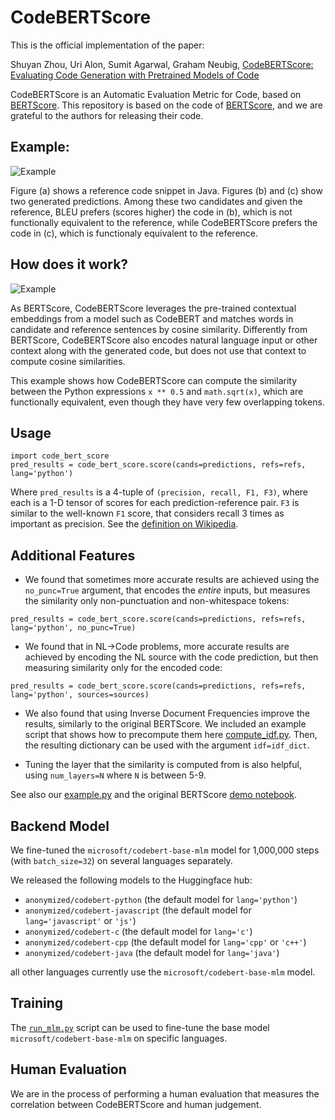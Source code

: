 # CodeBERTScore
This is the official implementation of the paper:

Shuyan Zhou, Uri Alon, Sumit Agarwal, Graham Neubig, [CodeBERTScore: Evaluating Code Generation with Pretrained Models of Code](https://arxiv.org/pdf/2302.05527.pdf)

CodeBERTScore is an Automatic Evaluation Metric for Code, based on [BERTScore](https://arxiv.org/abs/1904.09675).
This repository is based on the code of [BERTScore](https://github.com/Tiiiger/bert_score), and we are grateful to the authors for releasing their code.

## Example:

![](./images/example.png "Example")

Figure (a) shows a reference code snippet in Java. Figures (b) and (c) show two generated predictions. Among these two candidates and given the reference, BLEU prefers (scores higher) the code in (b), which is not functionally equivalent to the reference, while CodeBERTScore prefers the code in (c), which is functionaly equivalent to the reference.

## How does it work?

![](./images/flow.png "Example")

As BERTScore, CodeBERTScore leverages the pre-trained contextual embeddings from a model such as CodeBERT and matches
words in candidate and reference sentences by cosine similarity.
Differently from BERTScore, CodeBERTScore also encodes natural language input or other context along with the generated code, but does not use that context to compute cosine similarities.

This example shows how CodeBERTScore can compute the similarity between the Python expressions `x ** 0.5` and `math.sqrt(x)`, which are functionally equivalent, even though they have very few overlapping tokens.



## Usage
```
import code_bert_score
pred_results = code_bert_score.score(cands=predictions, refs=refs, lang='python')
```
Where `pred_results` is a 4-tuple of `(precision, recall, F1, F3)`, where each is a 1-D tensor of scores for each prediction-reference pair. `F3` is similar to the well-known `F1` score, that considers recall 3 times as important as precision. See the [definition on Wikipedia](https://en.wikipedia.org/wiki/F-score#F%CE%B2_score).

## Additional Features

* We found that sometimes more accurate results are achieved using the `no_punc=True` argument, that encodes the *entire* inputs, but measures the similarity only non-punctuation and non-whitespace tokens:

```
pred_results = code_bert_score.score(cands=predictions, refs=refs, lang='python', no_punc=True)
```

* We found that in NL->Code problems, more accurate results are achieved by encoding the NL source with the code prediction, but then measuring similarity only for the encoded code:

```
pred_results = code_bert_score.score(cands=predictions, refs=refs, lang='python', sources=sources)
```

* We also found that using Inverse Document Frequencies improve the results, similarly to the original BERTScore. We included an example script that shows how to precompute them here [compute_idf.py](compute_idf.py). Then, the resulting dictionary can be used with the argument `idf=idf_dict`.

* Tuning the layer that the similarity is computed from is also helpful, using `num_layers=N` where `N` is between 5-9.

See also our [example.py](./example.py) and the original BERTScore [demo notebook](./example/Demo.ipynb).

## Backend Model
We fine-tuned the `microsoft/codebert-base-mlm` model for 1,000,000 steps (with `batch_size=32`) on several languages separately.

We released the following models to the Huggingface hub:
* `anonymized/codebert-python` (the default model for `lang='python'`)
* `anonymized/codebert-javascript` (the default model for `lang='javascript'` or `'js'`)
* `anonymized/codebert-c` (the default model for `lang='c'`)
* `anonymized/codebert-cpp` (the default model for `lang='cpp'` or `'c++'`)
* `anonymized/codebert-java` (the default model for `lang='java'`)

all other languages currently use the `microsoft/codebert-base-mlm` model.

## Training
The [`run_mlm.py`](./run_mlm.py) script can be used to fine-tune the base model `microsoft/codebert-base-mlm` on specific languages.

## Human Evaluation

We are in the process of performing a human evaluation that measures the correlation between CodeBERTScore and human judgement.


